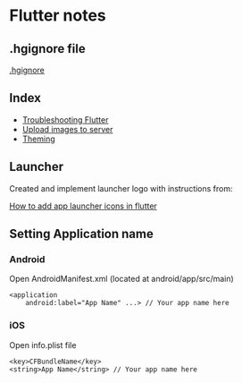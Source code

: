# Flutter notes

## .hgignore file

[.hgignore](hgignore)

## Index

* [Troubleshooting Flutter](troubleshooting.md)
* [Upload images to server](upload_image.md)
* [Theming](theming.md)

## Launcher

Created and implement launcher logo with instructions from:

[How to add app launcher icons in flutter](https://medium.com/@psyanite/how-to-add-app-launcher-icons-in-flutter-bd92b0e0873a)

## Setting Application name

### Android
Open AndroidManifest.xml (located at android/app/src/main)

```
<application
    android:label="App Name" ...> // Your app name here
```

### iOS
Open info.plist file

```
<key>CFBundleName</key>
<string>App Name</string> // Your app name here
```
